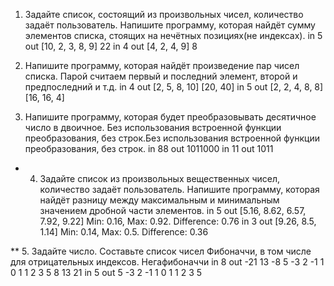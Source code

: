 1. Задайте список, состоящий из произвольных чисел, количество задаёт пользователь.
Напишите программу, которая найдёт сумму элементов списка, стоящих на нечётных позициях(не индексах).
in
5
out
[10, 2, 3, 8, 9]
22
in
4
out
[4, 2, 4, 9]
8

2. Напишите программу, которая найдёт произведение пар чисел списка.
Парой считаем первый и последний элемент, второй и предпоследний и т.д.
in
4
out
[2, 5, 8, 10]
[20, 40]
in
5
out
[2, 2, 4, 8, 8]
[16, 16, 4]

3. Напишите программу, которая будет преобразовывать десятичное число в двоичное.
Без использования встроенной функции преобразования, без строк.Без использования встроенной функции преобразования, без строк.
in
88
out
1011000
in
11
out
1011

* 4. Задайте список из произвольных вещественных чисел, количество задаёт пользователь.
Напишите программу, которая найдёт разницу между максимальным и минимальным значением дробной части элементов.
in
5
out
[5.16, 8.62, 6.57, 7.92, 9.22]
Min: 0.16, Max: 0.92. Difference: 0.76
in
3
out
[9.26, 8.5, 1.14]
Min: 0.14, Max: 0.5. Difference: 0.36


** 5. Задайте число. Составьте список чисел Фибоначчи, в том числе для отрицательных индексов.
Негафибоначчи
in
8
out
-21 13 -8 5 -3 2 -1 1 0 1 1 2 3 5 8 13 21
in
5
out
5 -3 2 -1 1 0 1 1 2 3 5